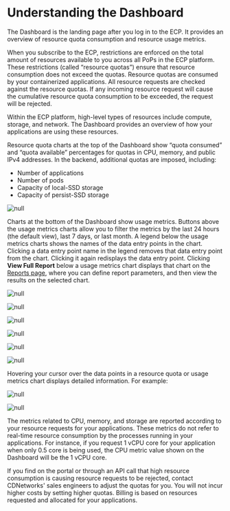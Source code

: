 # Understanding the Dashboard

The Dashboard is the landing page after you log in to the ECP. It provides an overview of resource quota consumption and resource usage metrics.

When you subscribe to the ECP, restrictions are enforced on the total amount of resources available to you across all PoPs in the ECP platform. These restrictions (called “resource quotas”) ensure that resource consumption does not exceed the quotas. Resource quotas are consumed by your containerized applications. All resource requests are checked against the resource quotas. If any incoming resource request will cause the cumulative resource quota consumption to be exceeded, the request will be rejected.

Within the ECP platform, high-level types of resources include compute, storage, and network. The Dashboard provides an overview of how your applications are using these resources.

Resource quota charts at the top of the Dashboard show “quota consumed” and “quota available” percentages for quotas in CPU, memory, and public IPv4 addresses. In the backend, additional quotas are imposed, including:

- Number of applications
- Number of pods
- Capacity of local-SSD storage
- Capacity of persist-SSD storage

![null](</docs/resources/images/dashboard/dashboard-resource-quota.png>)

Charts at the bottom of the Dashboard show usage metrics. Buttons above the usage metrics charts allow you to filter the metrics by the last 24 hours (the default view), last 7 days, or last month. A legend below the usage metrics charts shows the names of the data entry points in the chart. Clicking a data entry point name in the legend removes that data entry point from the chart. Clicking it again redisplays the data entry point. Clicking **View Full Report** below a usage metrics chart displays that chart on the [Reports page](</docs/portal/reports.md>), where you can define report parameters, and then view the results on the selected chart.

![null](</docs/resources/images/dashboard/dashboard-metrics-cpu.png>)

![null](</docs/resources/images/dashboard/dashboard-metrics-memory.png>)

![null](</docs/resources/images/dashboard/dashboard-metrics-traffic.png>)

![null](</docs/resources/images/dashboard/dashboard-metrics-bandwidth.png>)

![null](</docs/resources/images/dashboard/dashboard-metrics-storage.png>)

![null](</docs/resources/images/dashboard/dashboard-metrics-pods-and-ips.png>)


Hovering your cursor over the data points in a resource quota or usage metrics chart displays detailed information. For example:

![null](</docs/resources/images/dashboard/dashboard-resource-quota-hovered.png>)

![null](</docs/resources/images/dashboard/dashboard-metrics-pods-and-ips-hovered.png>)

The metrics related to CPU, memory, and storage are reported according to your resource requests for your applications. These metrics do not refer to real-time resource consumption by the processes running in your applications. For instance, if you request 1 vCPU core for your application when only 0.5 core is being used, the CPU metric value shown on the Dashboard will be the 1 vCPU core.

If you find on the portal or through an API call that high resource consumption is causing resource requests to be rejected, contact CDNetworks' sales engineers to adjust the quotas for you. You will not incur higher costs by setting higher quotas. Billing is based on resources requested and allocated for your applications.

